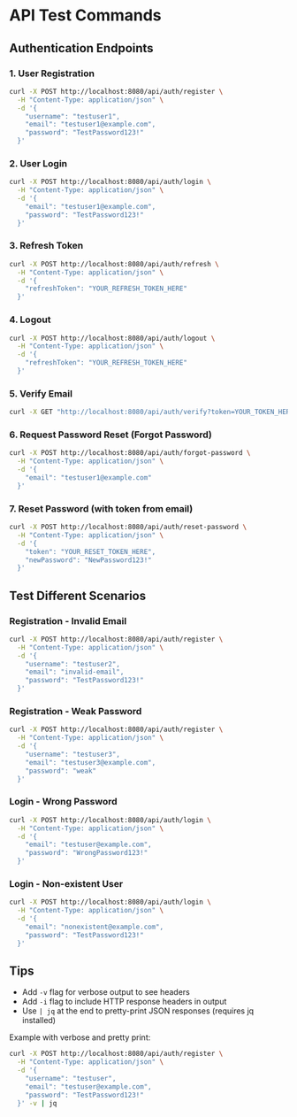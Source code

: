 # API Test Commands

## Authentication Endpoints

### 1. User Registration
```bash
curl -X POST http://localhost:8080/api/auth/register \
  -H "Content-Type: application/json" \
  -d '{
    "username": "testuser1",
    "email": "testuser1@example.com",
    "password": "TestPassword123!"
  }'
```

### 2. User Login
```bash
curl -X POST http://localhost:8080/api/auth/login \
  -H "Content-Type: application/json" \
  -d '{
    "email": "testuser1@example.com",
    "password": "TestPassword123!"
  }'
```

### 3. Refresh Token
```bash
curl -X POST http://localhost:8080/api/auth/refresh \
  -H "Content-Type: application/json" \
  -d '{
    "refreshToken": "YOUR_REFRESH_TOKEN_HERE"
  }'
```

### 4. Logout
```bash
curl -X POST http://localhost:8080/api/auth/logout \
  -H "Content-Type: application/json" \
  -d '{
    "refreshToken": "YOUR_REFRESH_TOKEN_HERE"
  }'
```

### 5. Verify Email
```bash
curl -X GET "http://localhost:8080/api/auth/verify?token=YOUR_TOKEN_HERE"
```

### 6. Request Password Reset (Forgot Password)
```bash
curl -X POST http://localhost:8080/api/auth/forgot-password \
  -H "Content-Type: application/json" \
  -d '{
    "email": "testuser1@example.com"
  }'
```

### 7. Reset Password (with token from email)
```bash
curl -X POST http://localhost:8080/api/auth/reset-password \
  -H "Content-Type: application/json" \
  -d '{
    "token": "YOUR_RESET_TOKEN_HERE",
    "newPassword": "NewPassword123!"
  }'
```

## Test Different Scenarios

### Registration - Invalid Email
```bash
curl -X POST http://localhost:8080/api/auth/register \
  -H "Content-Type: application/json" \
  -d '{
    "username": "testuser2",
    "email": "invalid-email",
    "password": "TestPassword123!"
  }'
```

### Registration - Weak Password
```bash
curl -X POST http://localhost:8080/api/auth/register \
  -H "Content-Type: application/json" \
  -d '{
    "username": "testuser3",
    "email": "testuser3@example.com",
    "password": "weak"
  }'
```

### Login - Wrong Password
```bash
curl -X POST http://localhost:8080/api/auth/login \
  -H "Content-Type: application/json" \
  -d '{
    "email": "testuser@example.com",
    "password": "WrongPassword123!"
  }'
```

### Login - Non-existent User
```bash
curl -X POST http://localhost:8080/api/auth/login \
  -H "Content-Type: application/json" \
  -d '{
    "email": "nonexistent@example.com",
    "password": "TestPassword123!"
  }'
```

## Tips
- Add `-v` flag for verbose output to see headers
- Add `-i` flag to include HTTP response headers in output
- Use `| jq` at the end to pretty-print JSON responses (requires jq installed)

Example with verbose and pretty print:
```bash
curl -X POST http://localhost:8080/api/auth/register \
  -H "Content-Type: application/json" \
  -d '{
    "username": "testuser",
    "email": "testuser@example.com",
    "password": "TestPassword123!"
  }' -v | jq
```